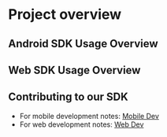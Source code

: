 # Project overview 


## Android SDK Usage Overview

## Web SDK Usage Overview


## Contributing to our SDK 
- For mobile development notes: [Mobile Dev](https://github.com/Xfers/xfers-sdk/wiki/Mobile-SDK-Development-Notes)
- For web development notes: [Web Dev](https://github.com/Xfers/xfers-sdk/wiki/Web-SDK-Development-Notes)
